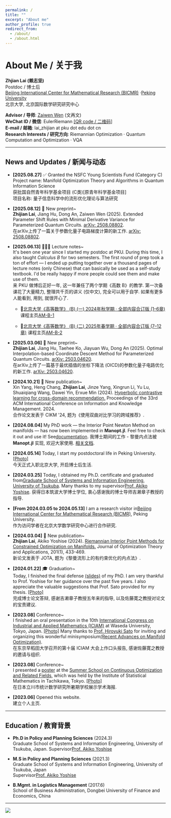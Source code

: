 ```yaml
---
permalink: /
title: ""
excerpt: "About me"
author_profile: true
redirect_from: 
  - /about/
  - /about.html
---
```


# About Me / 关于我

**Zhjian Lai (赖志坚)**  
Postdoc / 博士后  
[Beijing International Center for Mathematical Research (BICMR)](http://bicmr.pku.edu.cn/) ·[Peking University](https://english.pku.edu.cn/)  \
北京大学, 北京国际数学研究研究中心

**Advisor / 导师**: [Zaiwen Wen](http://faculty.bicmr.pku.edu.cn/~wenzw/) (文再文)  
**WeChat ID / 微信**: EulerRiemann [[QR code / 二维码]](https://galvinlai.github.io/images/qr_code_300.jpg)  
**E-mail / 邮箱**: lai_zhijian at pku dot edu dot cn  
**Research Interests / 研究方向**: Riemannian Optimization · Quantum Computation and Optimization · VQA  

---

## News and Updates / 新闻与动态


- **[2025.08.27]** ✅ Granted the NSFC Young Scientists Fund (Category C) \
Project name: Manifold Optimization Theory and Algorithms in Quantum Information Science\
获批国自然青年科学基金项目 (C类)[原青年科学基金项目] \
项目名称: 量子信息科学中的流形优化理论与算法研究

- **[2025.08.12]** 📄 New preprint~ \
**Zhijian Lai**, Jiang Hu, Dong An, Zaiwen Wen (2025). Extended Parameter Shift Rules with Minimal Derivative Variance for Parameterized Quantum Circuits. [arXiv: 2508.08802](https://arxiv.org/abs/2508.08802). \
在arXiv上传了一篇关于参数化量子电路梯度计算的新工作. [arXiv: 2508.08802](https://arxiv.org/abs/2508.08802).

- **[2025.06.13]** 🧑🏻‍🏫 Lecture notes~ \
It's been one year since I started my postdoc at PKU. During this time, I also taught *Calculus B* for two semesters. The first round of prep took a ton of effort — I ended up putting together over a thousand pages of lecture notes (only Chinese) that can basically be used as a self-study textbook. I'd be really happy if more people could see them and make use of them. \
来 PKU 做博后正好一年, 这一年兼任了两个学期《高数 B》的教学. 第一次备课花了大量精力, 整理共千页的讲义 (仅中文), 完全可以用于自学. 如果有更多人能看到, 用到, 就很开心了.

  - 📘[北京大学《高等数学》 (B) (一) 2024年秋学期 · 全部内容合订版 (1–6章)](https://gitee.com/galvin-lai/Advanced-Mathematics-Class-B-07/raw/master/AM-B-1-PKU-ALL.pdf) 课程主页[AM-B-1](https://gitee.com/galvin-lai/Advanced-Mathematics-Class-B-07)  

  - 📘[北京大学《高等数学》 (B) (二) 2025年春学期 · 全部内容合订版 (7–12章)](https://gitee.com/galvin-lai/Advanced-Mathematics-Class-B2-07/raw/master/AM-B-2-PKU-ALL.pdf) 课程主页[AM-B-2](https://gitee.com/galvin-lai/Advanced-Mathematics-Class-B2-07)  

- **[2025.03.06]** 📄 New preprint~ \
**Zhijian Lai**, Jiang Hu, Taehee Ko, Jiayuan Wu, Dong An (2025). Optimal Interpolation-based Coordinate Descent Method for Parameterized Quantum Circuits. [arXiv: 2503.04620](https://arxiv.org/abs/2503.04620). \
在arXiv上传了一篇基于最优插值的坐标下降法 (OICD)的参数化量子电路优化的新工作. [arXiv: 2503.04620](https://arxiv.org/abs/2503.04620).

- **[2024.10.21]** 📄 New publication~ \
Xin Yang, Heng Chang, **Zhijian Lai**, Jinze Yang, Xingrun Li, Yu Lu, Shuaiqiang Wang, Dawei Yin, Erxue Min (2024). [Hyperbolic contrastive learning for cross-domain recommendation.](https://dl.acm.org/doi/abs/10.1145/3627673.3679572) Proceedings of the 33rd ACM International Conference on Information and Knowledge Management. 2024. \
合作论文发表于 CIKM '24, 题为《使用双曲对比学习的跨域推荐》.

- **[2024.08.04]** My PhD work — the Interior Point Newton Method on manifolds — has now been implemented in **Manopt.jl**. Feel free to check it out and use it! See[documentation](https://manoptjl.org/stable/solvers/interior_point_Newton/).
我博士期间的工作 - 黎曼内点法被 **Manopt.jl** 实现, 欢迎大家使用. [相关文档](https://manoptjl.org/stable/solvers/interior_point_Newton/).

- **[2024.05.14]** Today, I start my postdoctoral life in Peking University. [[Photo]](https://galvinlai.github.io/images/weiming_lake_20240516092531.jpg)  
今天正式入职北京大学, 开启博士后生活. 

- **[2024.03.25]** Today, I obtained my Ph.D. certificate and graduated from[Graduate School of Systems and Information Engineering](https://www.sie.tsukuba.ac.jp/eng/), [University of Tsukuba](https://www.tsukuba.ac.jp/en/). Many thanks to my supervisor[Prof. Akiko Yoshise](https://infoshako.sk.tsukuba.ac.jp/~yoshise/). 
获得日本筑波大学博士学位, 衷心感谢我的博士导师吉濑章子教授的指导. 

- **[From 2024.03.05 to 2024.05.13]** I am a research visitor in[Beijing International Center for Mathematical Research (BICMR)](https://bicmr.pku.edu.cn/), Peking University. \
作为访问学者在北京大学数学研究中心进行合作研究. 

- **[2024.03.04]** 📄 New publication~ \
**Zhijian Lai**, Akiko Yoshise (2024). [Riemannian Interior Point Methods for Constrained Optimization on Manifolds.](https://doi.org/10.1007/s10957-024-02403-8) Journal of Optimization Theory and Applications, 201(1), 433-469. \
新论文发表于 JOTA, 题为《黎曼流形上的有约束优化的内点法》.

- **[2024.01.22]** 🎓 Graduation~ \
Today, I finished the final defense [(slides)](https://galvinlai.github.io/files/slides/2024_01_22_PhD_FinalDefense.pdf) of my PhD. I am very thankful to Prof. Yoshise for her guidance over the past five years. I also appreciate the valuable suggestions that Prof. Sato provided for my thesis. [[Photo]](https://galvinlai.github.io/images/sato_yoshise_lai_2024-01-22.jpg)  
  完成博士论文答辩, 感谢吉濑章子教授五年来的指导, 以及佐藤寛之教授对论文的宝贵建议. 

- **[2023.08]** Conference~ \
I finished an oral presentation in the 10th [International Congress on Industrial and Applied Mathematics (ICIAM)](https://iciam2023.org/) at Waseda University, Tokyo, Japan. [[Photo]](https://galvinlai.github.io/images/ICIAM2023.jpg) Many thanks to [Prof. Hiroyuki Sato](https://sites.google.com/site/hiroyukisatoeng/home) for inviting and organizing this wonderful minisymposium[(Recent Advances on Manifold Optimization)](https://iciam2023.org/registered_data?id=01064). \
在东京早稻田大学召开的第十届 ICIAM 大会上作口头报告, 感谢佐藤寛之教授的邀请与组织. 

- **[2023.08]** Conference~ \
I presented a [poster](https://galvinlai.github.io/talks/) at the [Summer School on Continuous Optimization and Related Fields](https://www.ism.ac.jp/~mirai/sscoke/2023/),  which was held by the Institute of Statistical Mathematics in Tachikawa, Tokyo. [[Photo]](https://galvinlai.github.io/images/2023-08-11-sscoke-group-photo-b.jpg) \
在日本立川市统计数学研究所暑期学校展示学术海报. 

- **[2023.06]** Opened this website. \
  建立个人主页. 

---

## Education / 教育背景

- **Ph.D in Policy and Planning Sciences** (2024.3)  
  Graduate School of Systems and Information Engineering, University of Tsukuba, Japan. 
  Supervisor[Prof. Akiko Yoshise](https://infoshako.sk.tsukuba.ac.jp/~yoshise/)   

- **M.S in Policy and Planning Sciences** (2021.3)  
  Graduate School of Systems and Information Engineering, University of Tsukuba, Japan  
  Supervisor[Prof. Akiko Yoshise](https://infoshako.sk.tsukuba.ac.jp/~yoshise/)

- **B.Mgmt. in Logistics Management** (2017.6)  
  School of Business Administration, Dongbei University of Finance and Economics, China  

---

<a href='https://clustrmaps.com/site/1bv2n'  title='Visit tracker / 访问统计'>
  <img src='//clustrmaps.com/map_v2.png? cl=ffffff&w=300&t=n&d=J6_1YGeLg-J7t5ToGOrm1lj_HeE4j7CR-SSuDJOBqso&co=2d78ad&ct=ffffff'/>
</a>

